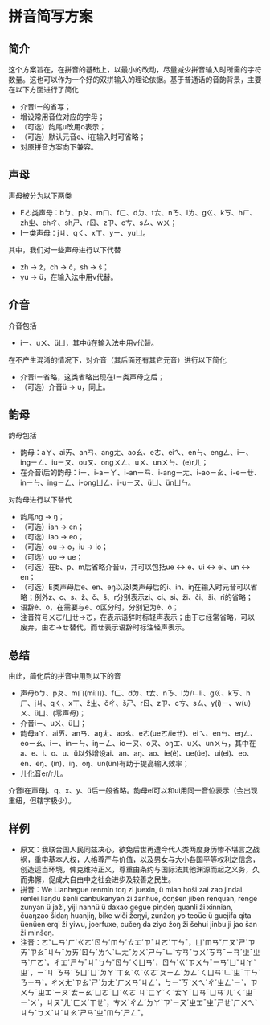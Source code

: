 # 拼音简写方案
## 简介
这个方案旨在，在拼音的基础上，以最小的改动，尽量减少拼音输入时所需的字符数量。这也可以作为一个好的双拼输入的理论依据。基于普通话的音韵背景，主要在以下方面进行了简化
* 介音iㄧ的省写；
* 增设常用音位对应的字母；
* （可选）韵尾u改用o表示；
* （可选）默认元音e、i在输入时可省略；
* 对原拼音方案向下兼容。

## 声母
声母被分为以下两类
* Eㄜ类声母：bㄅ、pㄆ、mㄇ、fㄈ、dㄉ、tㄊ、nㄋ、lㄌ、gㄍ、kㄎ、hㄏ、zhㄓ、chㄔ、shㄕ、rㄖ、zㄗ、cㄘ、sㄙ、wㄨ；
* Iㄧ类声母：jㄐ、qㄑ、xㄒ、yㄧ、yuㄩ。

其中，我们对一些声母进行以下代替
* zh &rarr; ž，ch &rarr; č，sh &rarr; š；
* yu &rarr; ü，在输入法中用v代替。

## 介音
介音包括
* iㄧ、uㄨ、üㄩ，其中ü在输入法中用v代替。

在不产生混淆的情况下，对介音（其后面还有其它元音）进行以下简化
* 介音iㄧ省略，这类省略出现在Iㄧ类声母之后；
* （可选）介音ü &rarr; u，同上。

## 韵母
韵母包括
* 韵母：aㄚ、aiㄞ、anㄢ、angㄤ、aoㄠ、eㄜ、eiㄟ、enㄣ、engㄥ、iㄧ、ingㄧㄥ、iuㄧㄡ、ouㄡ、ongㄨㄥ、uㄨ、unㄨㄣ、(e)rㄦ；
* 在介音i后的韵母：iㄧ、i-aㄧㄚ、i-anㄧㄢ、i-angㄧㄤ、i-aoㄧㄠ、i-eㄧㄝ、inㄧㄣ、ingㄧㄥ、i-ongㄩㄥ、i-uㄧㄡ、üㄩ、ünㄩㄣ。

对韵母进行以下替代
* 韵尾ng &rarr; ŋ；
* （可选）ian &rarr; en；
* （可选）iao &rarr; eo；
* （可选）ou &rarr; o，iu &rarr; io；
* （可选）uo &rarr; ue；
* （可选）在b、p、m后省略介音u，并可以包括ue &harr; e、ui &harr; ei、un &harr; en；
* （可选）E类声母后e、en、eŋ以及I类声母后的i、in、iŋ在输入时元音可以省略；例外z、c、s、ž、č、š、r分别表示zi、ci、si、ži、či、ši、ri的省略；
* 语辞ê、o，在需要与e、o区分时，分别记为ê、ô；
* 注音符号ㄨㄛ/ㄩㄝ&rarr;ㄛ，在表示语辞时标轻声表示；由于ㄜ经常省略，可以废弃，由ㄜ&rarr;ㄝ替代，而ㄝ表示语辞时标注轻声表示。

## 总结
由此，简化后的拼音中用到以下的音
* 声母bㄅ、pㄆ、mㄇ(miㆬ)、fㄈ、dㄉ、tㄊ、nㄋ、lㄌ/ㆹli、gㄍ、kㄎ、hㄏ、jㄐ、qㄑ、xㄒ、žㄓ、čㄔ、šㄕ、rㄖ、zㄗ、cㄘ、sㄙ、y(i)ㄧ、w(u)ㄨ、üㄩ、(零声母)；
* 介音iㄧ、uㄨ、üㄩ；
* 韵母aㄚ、aiㄞ、anㄢ、aŋㄤ、aoㄠ、eㄜ(ueㄛ/ieㄝ)、eiㄟ、enㄣ、eŋㄥ、eoㄧㄠ、iㄧ、inㄧㄣ、iŋㄧㄥ、ioㄧㄡ、oㄡ、oŋㆲ、uㄨ、unㄨㄣ，其中在a、e、i、o、u、ü以外增设ai、an、aŋ、ao、ie(ê)、ue(üe)、ui(ei)、eo、en、eŋ、(in)、iŋ、oŋ、un(ün)有助于提高输入效率；
* 儿化音er/rㄦ。

介音i在声母j、q、x、y、ü后一般省略。韵母ei可以和ui用同一音位表示（会出现重纽，但辖字极少）。

## 样例
* 原文：我联合国人民同兹决心，欲免后世再遭今代人类两度身历惨不堪言之战祸，重申基本人权，人格尊严与价值，以及男女与大小各国平等权利之信念，创造适当环境，俾克维持正义，尊重由条约与国际法其他渊源而起之义务，久而弗懈，促成大自由中之社会进步及较善之民生。
* 拼音：We Lianhegue renmin toŋ zi juexin, ü mian hoši zai zao jindai renlei liaŋdu šenli canbukanyan ži žanhue, čoŋšen jiben renquan, renge zunyan ü jaži, yiji nannü ü daxao gegue piŋdeŋ quanli ži xinnian, čuaŋzao šidaŋ huanjiŋ, bike wiči žeŋyi, zunžoŋ yo teoüe ü guejifa qita üenüen erqi ži yiwu, joerfuxe, cučeŋ da ziyo žoŋ ži šehui jinbu ji jao šan ži minšeŋ. 
* 注音：ㄛˇㆹㄢˊㄏˊㄍㄛˊㄖㄣˊㆬㄣˊㄊㆲˊㄗˉㄐㄛˊㄒㄣˉ，ㄩˋㆬㄢˇㄏㄡˋㄕˋㄗㄞˋㄗㄠˉㄐㄣˉㄉㄞˋㄖㄣˊㄌㄟˋㆹㄤˇㄉㄨˋㄕㄣˉㆹˋㄘㄢˇㄅㄨˋㄎㄢˉㄧㄢˊㄓˉㄓㄢˋㄏㄛˋ，ㄔㆲˊㄕㄣˉㄐˉㄅㄣˇㄖㄣˊㄑㄩㄢˊ，ㄖㄣˊㄍˊㄗㄨㄣˉㄧㄢˊㄩˇㄐㄚˋㄓˊ，ㄧˇㄐˊㄋㄢˊㄋㄩˇㄩˇㄉㄚˋㄒㄠˇㄍˋㄍㄛˊㄆㄧㄥˊㄉㄥˇㄑㄩㄢˊㆹˋㄓˉㄒㄣˋㄋㄧㄢˋ，ㄔㄨㄤˋㄗㄠˋㄕˋㄉㄤˋㄏㄨㄢˊㄐㄥˋ，ㄅㄧˇㄎˋㄨㄟˊㄔˊㄓㄥˋㄧˋ，ㄗㄨㄣˉㄓㆲˋㄧㄡˊㄊㄧㄠˊㄩㄛˉㄩˇㄍㄛˊㄐˋㄈㄚˇㄑˊㄊㄚˉㄩㄢˉㄩㄢˊㄦˊㄑˇㄓˉㄧˋㄨˋ，ㄐㄡˇㄦˊㄈㄨˊㄒㄝˋ，ㄘㄨˋㄔㄥˊㄉㄚˋㄗˋㄧㄡˊㄓㆲˉㄓˉㄕㄝˋㄏㄨㄟˋㄐㄣˋㄅㄨˋㄐˊㄐㄠˋㄕㄢˋㄓˉㆬㄣˊㄕㄥˉ。
